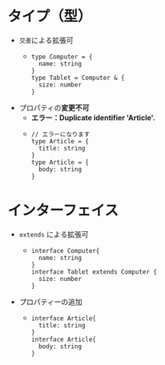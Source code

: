 # タイプ（型）
- `交差`による拡張可
  - ```
    type Computer = {
      name: string
    }
    type Tablet = Computer & {
      size: number
    }
    ```
- プロパティの**変更不可**
  - **エラー：Duplicate identifier 'Article'.**
  - ```
    // エラーになります
    type Article = {
      title: string
    }
    type Article = { 
      body: string
    }
    ```

# インターフェイス
- `extends` による拡張可
  - ```
    interface Computer{
      name: string
    }
    interface Tablet extends Computer {
      size: number
    }
    ```
- プロパティーの追加
  - ```
    interface Article{
      title: string
    }
    interface Article{
      body: string
    }
    ```

